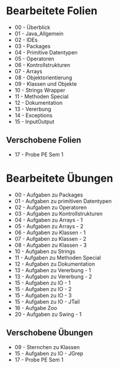 # Bearbeitete Folien
* 00 - Überblick
* 01 - Java_Allgemein
* 02 - IDEs
* 03 - Packages
* 04 - Primitive Datentypen
* 05 - Operatoren
* 06 - Kontrollstrukturen
* 07 - Arrays
* 08 - Objektorientierung
* 09 - Klassen und Objekte
* 10 - Strings Wrapper
* 11 - Methoden Special
* 12 - Dokumentation
* 13 - Vererbung
* 14 - Exceptions
* 15 - InputOutput

Verschobene Folien
-
* 17 - Probe PE Sem 1

# Bearbeitete Übungen
* 00 - Aufgaben zu Packages
* 01 - Aufgaben zu primitiven Datentypen
* 02 - Aufgaben zu Operatoren
* 03 - Aufgaben zu Kontrollstrukturen
* 04 - Aufgaben zu Arrays - 1
* 05 - Aufgaben zu Arrays - 2
* 06 - Aufgaben zu Klassen - 1
* 07 - Aufgaben zu Klassen - 2
* 08 - Aufgaben zu Klassen - 3
* 10 - Aufgaben zu Strings
* 11 - Aufgaben zu Methoden Special
* 12 - Aufgaben zu Dokumentation
* 13 - Aufgaben zu Vererbung - 1
* 13 - Aufgaben zu Vererbung - 2
* 15 - Aufgaben zu IO - 1
* 15 - Aufgaben zu IO - 2
* 15 - Aufgaben zu IO - 3
* 15 - Aufgaben zu IO - JTail
* 16 - Aufgabe Zoo
* 20 - Aufgaben zu Swing - 1

Verschobene Übungen
-
* 09 - Sternchen zu Klassen
* 15 - Aufgaben zu IO - JGrep
* 17 - Probe PE Sem 1
